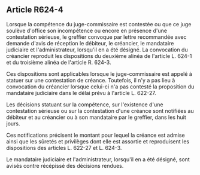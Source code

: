 Article R624-4
----
Lorsque la compétence du juge-commissaire est contestée ou que ce juge soulève
d'office son incompétence ou encore en présence d'une contestation sérieuse, le
greffier convoque par lettre recommandée avec demande d'avis de réception le
débiteur, le créancier, le mandataire judiciaire et l'administrateur, lorsqu'il
en a été désigné. La convocation du créancier reproduit les dispositions du
deuxième alinéa de l'article L. 624-1 et du troisième alinéa de l'article R.
624-3.

Ces dispositions sont applicables lorsque le juge-commissaire est appelé à
statuer sur une contestation de créance. Toutefois, il n'y a pas lieu à
convocation du créancier lorsque celui-ci n'a pas contesté la proposition du
mandataire judiciaire dans le délai prévu à l'article L. 622-27.

Les décisions statuant sur la compétence, sur l'existence d'une contestation
sérieuse ou sur la contestation d'une créance sont notifiées au débiteur et au
créancier ou à son mandataire par le greffier, dans les huit jours.

Ces notifications précisent le montant pour lequel la créance est admise ainsi
que les sûretés et privilèges dont elle est assortie et reproduisent les
dispositions des articles L. 622-27 et L. 624-3.

Le mandataire judiciaire et l'administrateur, lorsqu'il en a été désigné, sont
avisés contre récépissé des décisions rendues.
